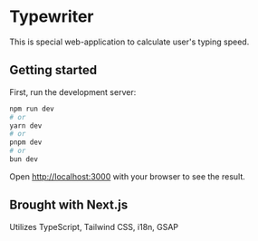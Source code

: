 # Typewriter

This is special web-application to calculate user's typing speed.

## Getting started

First, run the development server:

```bash
npm run dev
# or
yarn dev
# or
pnpm dev
# or
bun dev
```

Open [http://localhost:3000](http://localhost:3000) with your browser to see the result.

## Brought with Next.js

Utilizes TypeScript, Tailwind CSS, i18n, GSAP
